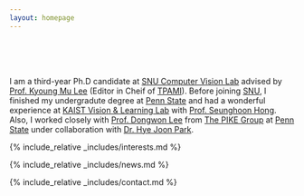 ```yaml
---
layout: homepage
---
```


<h1 id="about-me"></h1>

<h2 style="margin: 80px 0px 10px;"></h2>

I am a third-year Ph.D candidate at [SNU Computer Vision Lab](https://cv.snu.ac.kr/) advised by [Prof. Kyoung Mu Lee](https://cv.snu.ac.kr/index.php/~kmlee/) (Editor in Cheif of [TPAMI](https://ieeexplore.ieee.org/xpl/RecentIssue.jsp?punumber=34)). Before joining [SNU](https://en.snu.ac.kr/), I finished my undergradute degree at [Penn State](https://www.psu.edu/) and had a wonderful experience at [KAIST Vision & Learning Lab](https://vllab.kaist.ac.kr/) with [Prof. Seunghoon Hong](https://maga33.github.io/). Also, I worked closely with [Prof. Dongwon Lee](https://ist.psu.edu/directory/dul13) from [The PIKE Group](https://pike.psu.edu/dongwon/) at [Penn State](https://www.psu.edu/) under collaboration with [Dr. Hye Joon Park](https://www.smeal.psu.edu/management/images/hye-joon-park.jpg/view).

{% include_relative _includes/interests.md %}

{% include_relative _includes/news.md %}

{% include_relative _includes/contact.md %}

